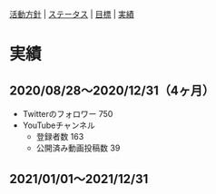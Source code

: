 [活動方針](index.md) | [ステータス](status.md) | [目標](achievement.md) | [実績](result.md)

# 実績

## 2020/08/28～2020/12/31（4ヶ月）

- Twitterのフォロワー 750
- YouTubeチャンネル
  - 登録者数 163
  - 公開済み動画投稿数 39

## 2021/01/01～2021/12/31
